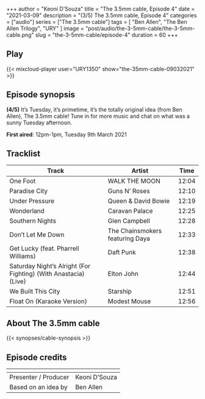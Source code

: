 +++
author = "Keoni D'Souza"
title = "The 3.5mm cable, Episode 4"
date = "2021-03-09"
description = "(3/5) The 3.5mm cable, Episode 4"
categories = ["audio"]
series = ["The 3.5mm cable"]
tags = [
    "Ben Allen",
    "The Ben Allen Trilogy",
    "URY"
]
image = "post/audio/the-3-5mm-cable/the-3-5mm-cable.png"
slug = "the-3-5mm-cable/episode-4"
duration = 60
+++

## Play

{{< mixcloud-player user="URY1350" show="the-35mm-cable-09032021" >}}

## Episode synopsis

**(4/5)** It’s Tuesday, it’s primetime, it’s the totally original idea (from Ben Allen), The 3.5mm cable! Tune in for more music and chat on what was a sunny Tuesday afternoon.

**First aired**: 12pm-1pm, Tuesday 9th March 2021

## Tracklist

| Track | Artist | Time |
| --- | --- | --- |
| One Foot | WALK THE MOON | 12:04 |
| Paradise City | Guns N’ Roses | 12:10 |
| Under Pressure | Queen & David Bowie | 12:19 |
| Wonderland | Caravan Palace | 12:25 |
| Southern Nights | Glen Campbell | 12:28 |
| Don’t Let Me Down | The Chainsmokers featuring Daya | 12:33 |
| Get Lucky (feat. Pharrell Williams) | Daft Punk | 12:38 |
| Saturday Night’s Alright (For Fighting) (With Anastacia) (Live) | Elton John | 12:44 |
| We Built This City | Starship | 12:51 |
| Float On (Karaoke Version) | Modest Mouse | 12:56 |

## About The 3.5mm cable

{{< synopses/cable-synopsis >}}

## Episode credits

| []() | []() |
| --- | --- |
| Presenter / Producer | Keoni D’Souza |
| Based on an idea by | Ben Allen |